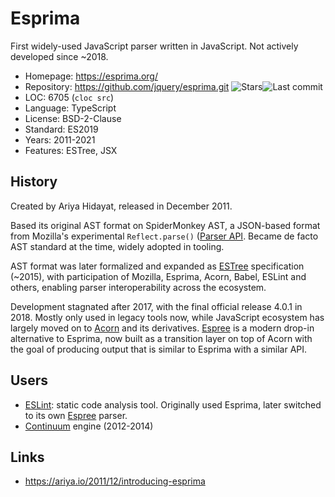 # Esprima

First widely-used JavaScript parser written in JavaScript.
Not actively developed since ~2018.

* Homepage:   https://esprima.org/
* Repository: https://github.com/jquery/esprima.git <span class="shields"><img src="https://img.shields.io/github/stars/jquery/esprima?label=&style=flat-square" alt="Stars" title="Stars"><img src="https://img.shields.io/github/last-commit/jquery/esprima?label=&style=flat-square" alt="Last commit" title="Last commit"></span>
* LOC:        6705 (`cloc src`)
* Language:   TypeScript
* License:    BSD-2-Clause
* Standard:   ES2019
* Years:      2011-2021
* Features:   ESTree, JSX

## History

Created by Ariya Hidayat, released in December 2011.

Based its original AST format on SpiderMonkey AST, a JSON-based format
from Mozilla's experimental `Reflect.parse()`
([Parser API](https://web.archive.org/web/20201029234034/https://developer.mozilla.org/en-US/docs/Mozilla/Projects/SpiderMonkey/Parser_API).
Became de facto AST standard at the time, widely adopted in tooling.

AST format was later formalized and expanded as [ESTree](https://github.com/estree/estree)
specification (~2015), with participation of Mozilla, Esprima, Acorn, Babel,
ESLint and others, enabling parser interoperability across the ecosystem.

Development stagnated after 2017, with the final official release 4.0.1 in 2018.
Mostly only used in legacy tools now, while JavaScript ecosystem has largely
moved on to [Acorn](acorn.md) and its derivatives. [Espree](espree.md) is
a modern drop-in alternative to Esprima, now built as a transition layer
on top of Acorn with the goal of producing output that is similar to Esprima
with a similar API.

## Users

* [ESLint](https://eslint.org/): static code analysis tool.
  Originally used Esprima, later switched to its own [Espree](espree.md) parser.
* [Continuum](../engines/continuum.md) engine (2012-2014)

## Links

* https://ariya.io/2011/12/introducing-esprima
